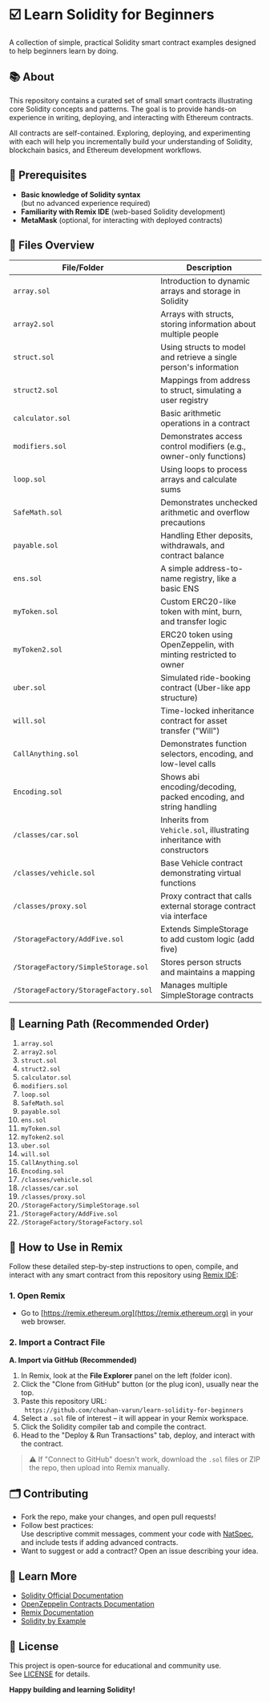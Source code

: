 # ☑️ Learn Solidity for Beginners

A collection of simple, practical Solidity smart contract examples designed to help beginners learn by doing.

## 📚 About

This repository contains a curated set of small smart contracts illustrating core Solidity concepts and patterns. The goal is to provide hands-on experience in writing, deploying, and interacting with Ethereum contracts.

All contracts are self-contained. Exploring, deploying, and experimenting with each will help you incrementally build your understanding of Solidity, blockchain basics, and Ethereum development workflows.

## 🔧 Prerequisites

- **Basic knowledge of Solidity syntax**  
  (but no advanced experience required)
- **Familiarity with Remix IDE** (web-based Solidity development)
- **MetaMask** (optional, for interacting with deployed contracts)

## 📂 Files Overview

| File/Folder        | Description                                                             |
|--------------------|-------------------------------------------------------------------------|
| `array.sol`        | Introduction to dynamic arrays and storage in Solidity                  |
| `array2.sol`       | Arrays with structs, storing information about multiple people          |
| `struct.sol`       | Using structs to model and retrieve a single person's information       |
| `struct2.sol`      | Mappings from address to struct, simulating a user registry             |
| `calculator.sol`   | Basic arithmetic operations in a contract                               |
| `modifiers.sol`    | Demonstrates access control modifiers (e.g., owner-only functions)      |
| `loop.sol`         | Using loops to process arrays and calculate sums                        |
| `SafeMath.sol`     | Demonstrates unchecked arithmetic and overflow precautions              |
| `payable.sol`      | Handling Ether deposits, withdrawals, and contract balance              |
| `ens.sol`          | A simple address-to-name registry, like a basic ENS                     |
| `myToken.sol`      | Custom ERC20-like token with mint, burn, and transfer logic             |
| `myToken2.sol`     | ERC20 token using OpenZeppelin, with minting restricted to owner        |
| `uber.sol`         | Simulated ride-booking contract (Uber-like app structure)               |
| `will.sol`         | Time-locked inheritance contract for asset transfer ("Will")            |
| `CallAnything.sol` | Demonstrates function selectors, encoding, and low-level calls          |
| `Encoding.sol`     | Shows abi encoding/decoding, packed encoding, and string handling       |
| `/classes/car.sol` | Inherits from `Vehicle.sol`, illustrating inheritance with constructors |
| `/classes/vehicle.sol` | Base Vehicle contract demonstrating virtual functions                |
| `/classes/proxy.sol` | Proxy contract that calls external storage contract via interface      |
| `/StorageFactory/AddFive.sol` | Extends SimpleStorage to add custom logic (add five)            |
| `/StorageFactory/SimpleStorage.sol` | Stores person structs and maintains a mapping               |
| `/StorageFactory/StorageFactory.sol` | Manages multiple SimpleStorage contracts                  |

## 🚦 Learning Path (Recommended Order)

1. `array.sol`  
2. `array2.sol`  
3. `struct.sol`  
4. `struct2.sol`  
5. `calculator.sol`  
6. `modifiers.sol`  
7. `loop.sol`  
8. `SafeMath.sol`  
9. `payable.sol`  
10. `ens.sol`  
11. `myToken.sol`  
12. `myToken2.sol`  
13. `uber.sol`  
14. `will.sol`  
15. `CallAnything.sol`  
16. `Encoding.sol`  
17. `/classes/vehicle.sol`  
18. `/classes/car.sol`  
19. `/classes/proxy.sol`  
20. `/StorageFactory/SimpleStorage.sol`  
21. `/StorageFactory/AddFive.sol`  
22. `/StorageFactory/StorageFactory.sol`  

## 🚀 How to Use in Remix

Follow these detailed step-by-step instructions to open, compile, and interact with any smart contract from this repository using [Remix IDE](https://remix.ethereum.org/):

### 1. Open Remix
- Go to [https://remix.ethereum.org](https://remix.ethereum.org) in your web browser.

### 2. Import a Contract File
**A. Import via GitHub (Recommended)**
1. In Remix, look at the **File Explorer** panel on the left (folder icon).
2. Click the "Clone from GitHub" button (or the plug icon), usually near the top.
3. Paste this repository URL:   
   ``` https://github.com/chauhan-varun/learn-solidity-for-beginners```
4. Select a `.sol` file of interest – it will appear in your Remix workspace.
5. Click the Solidity compiler tab and compile the contract.
6. Head to the "Deploy & Run Transactions" tab, deploy, and interact with the contract.

> ⚠️  If "Connect to GitHub" doesn't work, download the `.sol` files or ZIP the repo, then upload into Remix manually.

## 🗂️ Contributing

- Fork the repo, make your changes, and open pull requests!
- Follow best practices:  
  Use descriptive commit messages, comment your code with [NatSpec](https://docs.soliditylang.org/en/latest/natspec-format.html), and include tests if adding advanced contracts.
- Want to suggest or add a contract? Open an issue describing your idea.

## 📖 Learn More

- [Solidity Official Documentation](https://docs.soliditylang.org/)
- [OpenZeppelin Contracts Documentation](https://docs.openzeppelin.com/contracts/)
- [Remix Documentation](https://remix-ide.readthedocs.io/)
- [Solidity by Example](https://solidity-by-example.org)

## 📝 License

This project is open-source for educational and community use.  
See [LICENSE](LICENSE) for details.

**Happy building and learning Solidity!**
